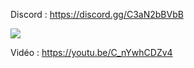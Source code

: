 Discord : https://discord.gg/C3aN2bBVbB

<img src="https://i.imgur.com/tpv0e0Q.png">

Vidéo : https://youtu.be/C_nYwhCDZv4
